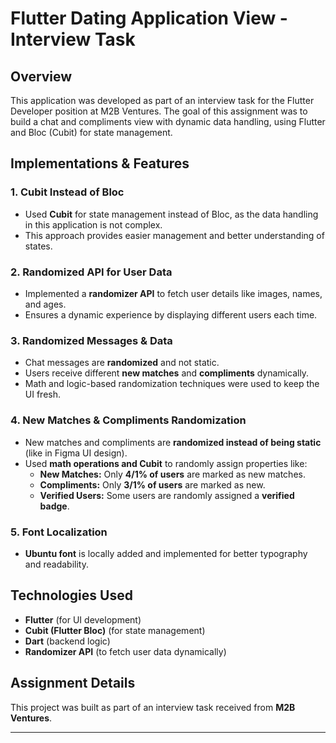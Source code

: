 # Flutter Dating Application View - Interview Task

## Overview

This application was developed as part of an interview task for the Flutter Developer position at M2B Ventures. The goal of this assignment was to build a chat and compliments view with dynamic data handling, using Flutter and Bloc (Cubit) for state management.

## Implementations & Features

### 1. **Cubit Instead of Bloc**

- Used **Cubit** for state management instead of Bloc, as the data handling in this application is not complex.
- This approach provides easier management and better understanding of states.

### 2. **Randomized API for User Data**

- Implemented a **randomizer API** to fetch user details like images, names, and ages.
- Ensures a dynamic experience by displaying different users each time.

### 3. **Randomized Messages & Data**

- Chat messages are **randomized** and not static.
- Users receive different **new matches** and **compliments** dynamically.
- Math and logic-based randomization techniques were used to keep the UI fresh.

### 4. **New Matches & Compliments Randomization**

- New matches and compliments are **randomized instead of being static** (like in Figma UI design).
- Used **math operations and Cubit** to randomly assign properties like:
  - **New Matches:** Only **4/1% of users** are marked as new matches.
  - **Compliments:** Only **3/1% of users** are marked as new.
  - **Verified Users:** Some users are randomly assigned a **verified badge**.

### 5. **Font Localization**

- **Ubuntu font** is locally added and implemented for better typography and readability.

## Technologies Used

- **Flutter** (for UI development)
- **Cubit (Flutter Bloc)** (for state management)
- **Dart** (backend logic)
- **Randomizer API** (to fetch user data dynamically)

## Assignment Details

This project was built as part of an interview task received from **M2B Ventures**.&#x20;

---

